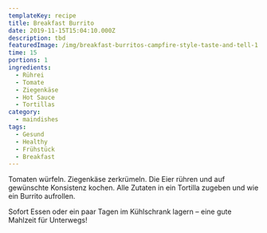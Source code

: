 ```yaml
---
templateKey: recipe
title: Breakfast Burrito
date: 2019-11-15T15:04:10.000Z
description: tbd
featuredImage: /img/breakfast-burritos-campfire-style-taste-and-tell-1.jpg
time: 15
portions: 1
ingredients:
  - Rührei
  - Tomate
  - Ziegenkäse
  - Hot Sauce
  - Tortillas
category:
  - maindishes
tags:
  - Gesund
  - Healthy
  - Frühstück
  - Breakfast
---
```

Tomaten würfeln. Ziegenkäse zerkrümeln. Die Eier rühren und auf gewünschte Konsistenz kochen. Alle Zutaten in ein Tortilla zugeben und wie ein Burrito aufrollen.

Sofort Essen oder ein paar Tagen im Kühlschrank lagern – eine gute Mahlzeit für Unterwegs!
